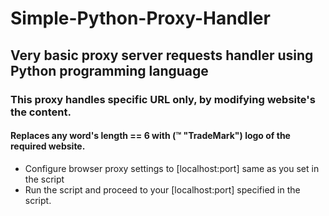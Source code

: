 # Simple-Python-Proxy-Handler
## Very basic proxy server requests handler using Python programming language
### This proxy handles specific URL only, by modifying website's the content.
#### Replaces any word's length == 6 with (™ "TradeMark") logo of the required website.

- Configure browser proxy settings to [localhost:port] same as you set in the script 
- Run the script and proceed to your [localhost:port] specified in the script.
